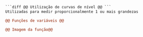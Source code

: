 ```diff
```diff @@ Utilização de curvas de nível @@ ```
Utilizadas para medir proporcionalmente 1 ou mais grandezas

@@ Funções de variáveis @@

@@ Imagem da função@@

```
